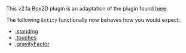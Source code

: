 This v2.1a Box2D plugin is an adaptation of the plugin found [here](https://github.com/clok/PiSpace/tree/3f2900026b58d5fb97a8ea5621dfabd573af96d1/lib/plugins/box2d).

The following `Entity` functionally now behaves how you would expect:
- [.standing](http://impactjs.com/documentation/class-reference/entity#standing)
- [.touches](http://impactjs.com/documentation/class-reference/entity#touches)
- [.gravityFactor](http://impactjs.com/documentation/class-reference/entity#gravityfactor)